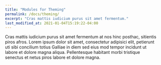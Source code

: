```yaml
---
title: "Modules for Theming"
permalink: /docs/theming/
excerpt: "Cras mattis iudicium purus sit amet fermentum."
last_modified_at: 2021-01-04T15:19:22-04:00
---
```


Cras mattis iudicium purus sit amet fermentum at nos hinc posthac, sitientis piros afros. Lorem ipsum dolor sit amet, consectetur adipisici elit, petierunt uti sibi concilium totius Galliae in diem sed eius mod tempor incidunt ut labore et dolore magna aliqua. Pellentesque habitant morbi tristique senectus et netus piros labore et dolore magna.
